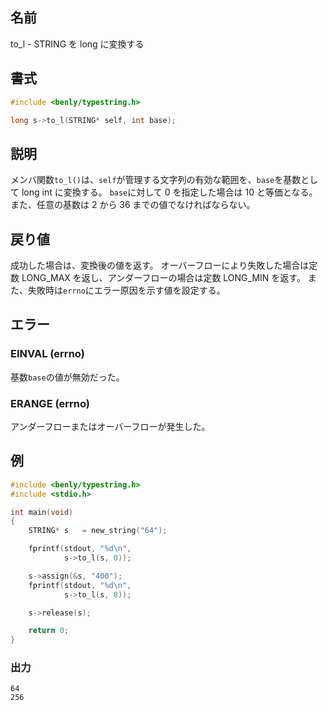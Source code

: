 ## 名前

to_l - STRING を long に変換する

## 書式

```c
#include <benly/typestring.h>

long s->to_l(STRING* self, int base);
```

## 説明

メンバ関数`to_l()`は、`self`が管理する文字列の有効な範囲を、`base`を基数として long int に変換する。
`base`に対して 0 を指定した場合は 10 と等価となる。また、任意の基数は 2 から 36 までの値でなければならない。

## 戻り値

成功した場合は、変換後の値を返す。
オーバーフローにより失敗した場合は定数 LONG_MAX を返し、アンダーフローの場合は定数 LONG_MIN を返す。
また、失敗時は`errno`にエラー原因を示す値を設定する。

## エラー

### EINVAL (errno)

基数`base`の値が無効だった。

### ERANGE (errno)

アンダーフローまたはオーバーフローが発生した。

## 例

```c
#include <benly/typestring.h>
#include <stdio.h>

int main(void)
{
    STRING* s   = new_string("64");

    fprintf(stdout, "%d\n",
            s->to_l(s, 0));

    s->assign(&s, "400");
    fprintf(stdout, "%d\n",
            s->to_l(s, 8));

    s->release(s);

    return 0;
}
```

### 出力

```
64
256
```
